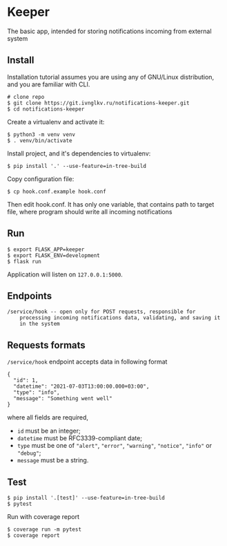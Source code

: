 Keeper
======
The basic app, intended for storing notifications incoming from external system

Install
-------
Installation tutorial assumes you are using any of GNU/Linux distribution,
and you are familiar with CLI.
```
# clone repo
$ git clone https://git.ivnglkv.ru/notifications-keeper.git
$ cd notifications-keeper
```

Create a virtualenv and activate it:

```
$ python3 -m venv venv
$ . venv/bin/activate
```

Install project, and it's dependencies to virtualenv:

```
$ pip install '.' --use-feature=in-tree-build
```

Copy configuration file:

```
$ cp hook.conf.example hook.conf
```

Then edit hook.conf. It has only one variable, that contains path
to target file, where program should write all incoming notifications

Run
---
```
$ export FLASK_APP=keeper
$ export FLASK_ENV=development
$ flask run
```

Application will listen on `127.0.0.1:5000`.

Endpoints
---------
```
/service/hook -- open only for POST requests, responsible for
    processing incoming notifications data, validating, and saving it
    in the system
```

Requests formats
----------------
`/service/hook` endpoint accepts data in following format
```
{
  "id": 1,
  "datetime": "2021-07-03T13:00:00.000+03:00",
  "type": "info",
  "message": "Something went well"
}
```
where all fields are required,
 - `id` must be an integer;
 - `datetime` must be RFC3339-compliant date;
 - `type` must be one of `"alert"`, `"error"`, `"warning"`, `"notice"`, `"info"` or `"debug"`;
 - `message` must be a string.

Test
----

```
$ pip install '.[test]' --use-feature=in-tree-build
$ pytest
```

Run with coverage report

```
$ coverage run -m pytest
$ coverage report
```
